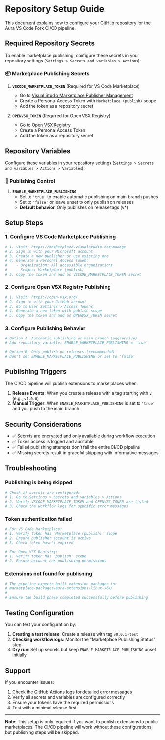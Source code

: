 # Repository Setup Guide

This document explains how to configure your GitHub repository for the Aura VS Code Fork CI/CD pipeline.

## Required Repository Secrets

To enable marketplace publishing, configure these secrets in your repository settings (`Settings > Secrets and variables > Actions`):

### 📦 Marketplace Publishing Secrets

1. **`VSCODE_MARKETPLACE_TOKEN`** (Required for VS Code Marketplace)
   - Go to [Visual Studio Marketplace Publisher Management](https://marketplace.visualstudio.com/manage)
   - Create a Personal Access Token with `Marketplace (publish)` scope
   - Add the token as a repository secret

2. **`OPENVSX_TOKEN`** (Required for Open VSX Registry)
   - Go to [Open VSX Registry](https://open-vsx.org/)
   - Create a Personal Access Token
   - Add the token as a repository secret

## Repository Variables

Configure these variables in your repository settings (`Settings > Secrets and variables > Actions > Variables`):

### 🚀 Publishing Control

1. **`ENABLE_MARKETPLACE_PUBLISHING`**
   - Set to `'true'` to enable automatic publishing on main branch pushes
   - Set to `'false'` or leave unset to only publish on releases
   - **Default behavior**: Only publishes on release tags (v*)

## Setup Steps

### 1. Configure VS Code Marketplace Publishing

```bash
# 1. Visit: https://marketplace.visualstudio.com/manage
# 2. Sign in with your Microsoft account
# 3. Create a new publisher or use existing one
# 4. Generate a Personal Access Token:
#    - Organization: All accessible organizations
#    - Scopes: Marketplace (publish)
# 5. Copy the token and add as VSCODE_MARKETPLACE_TOKEN secret
```

### 2. Configure Open VSX Registry Publishing

```bash
# 1. Visit: https://open-vsx.org/
# 2. Sign in with your GitHub account
# 3. Go to User Settings > Access Tokens
# 4. Generate a new token with publish scope
# 5. Copy the token and add as OPENVSX_TOKEN secret
```

### 3. Configure Publishing Behavior

```bash
# Option A: Automatic publishing on main branch (aggressive)
# Add repository variable: ENABLE_MARKETPLACE_PUBLISHING = 'true'

# Option B: Only publish on releases (recommended)
# Don't set ENABLE_MARKETPLACE_PUBLISHING or set to 'false'
```

## Publishing Triggers

The CI/CD pipeline will publish extensions to marketplaces when:

1. **Release Events**: When you create a release with a tag starting with `v` (e.g., `v1.0.0`)
2. **Manual Trigger**: When `ENABLE_MARKETPLACE_PUBLISHING` is set to `'true'` and you push to the main branch

## Security Considerations

- ✅ Secrets are encrypted and only available during workflow execution
- ✅ Token access is logged and auditable
- ✅ Failed publishing attempts don't fail the entire CI/CD pipeline
- ✅ Missing secrets result in graceful skipping with informative messages

## Troubleshooting

### Publishing is being skipped

```bash
# Check if secrets are configured:
# 1. Go to Settings > Secrets and variables > Actions
# 2. Verify VSCODE_MARKETPLACE_TOKEN and OPENVSX_TOKEN are listed
# 3. Check the workflow logs for specific error messages
```

### Token authentication failed

```bash
# For VS Code Marketplace:
# 1. Verify token has 'Marketplace (publish)' scope
# 2. Ensure publisher account is active
# 3. Check token hasn't expired

# For Open VSX Registry:
# 1. Verify token has 'publish' scope
# 2. Ensure account has publishing permissions
```

### Extensions not found for publishing

```bash
# The pipeline expects built extension packages in:
# marketplace-packages/aura-extensions-linux-x64/
# 
# Ensure the build phase completed successfully before publishing
```

## Testing Configuration

You can test your configuration by:

1. **Creating a test release**: Create a release with tag `v0.0.1-test`
2. **Checking workflow logs**: Monitor the "Marketplace Publishing Status" step
3. **Dry run**: Set up secrets but keep `ENABLE_MARKETPLACE_PUBLISHING` unset initially

## Support

If you encounter issues:

1. Check the [GitHub Actions logs](../../actions) for detailed error messages
2. Verify all secrets and variables are configured correctly
3. Ensure your tokens have the required permissions
4. Test with a minimal release first

---

**Note**: This setup is only required if you want to publish extensions to public marketplaces. The CI/CD pipeline will work without these configurations, but publishing steps will be skipped. 